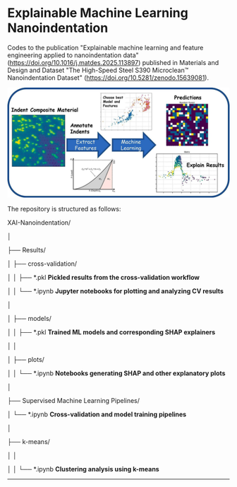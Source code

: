# Explainable Machine Learning Nanoindentation
Codes to the publication "Explainable machine learning and feature engineering applied to nanoindentation data"  (https://doi.org/10.1016/j.matdes.2025.113897)  published in Materials and Design and Dataset "The High-Speed Steel S390 Microclean™ Nanoindentation Dataset" (https://doi.org/10.5281/zenodo.15639081).

![Graphical_Abstract](./Graphical_Abstract.jpg)


The repository is structured as follows:

XAI-Nanoindentation/

│

├── Results/

│   ├── cross-validation/

│   │   ├── *.pkl         **Pickled results from the cross-validation workflow**

│   │   └── *.ipynb       **Jupyter notebooks for plotting and analyzing CV results**

│   

│   ├── models/

│   │   ├── *.pkl         **Trained ML models and corresponding SHAP explainers**

│   │

│   ├── plots/

│   │   └── *.ipynb       **Notebooks generating SHAP and other explanatory plots**

│

├── Supervised Machine Learning Pipelines/

│   └── *.ipynb           **Cross-validation and model training pipelines**

│

├── k-means/

│   │

│   │ └── *.ipynb           **Clustering analysis using k-means**

----
    
    













